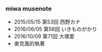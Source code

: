 ### miwa musenote


- 2015/05/15 第53回 西野カナ
- 2016/06/05 第56回 いきものがかり
- 2016/10/09 第71回 大塚愛
 - 麥克風的執著
